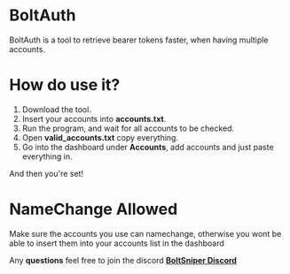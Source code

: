 # BoltAuth
BoltAuth is a tool to retrieve bearer tokens faster, when having multiple accounts.

# How do use it?
1. Download the tool.
2. Insert your accounts into **accounts.txt**.
3. Run the program, and wait for all accounts to be checked.
4. Open **valid_accounts.txt** copy everything.
5. Go into the dashboard under **Accounts**, add accounts and just paste everything in.

And then you're set!


# NameChange Allowed
Make sure the accounts you use can namechange, otherwise you wont be able to insert them into your accounts list in the dashboard



Any **questions** feel free to join the discord 
**[BoltSniper Discord](https://discord.gg/boltsniper)**
